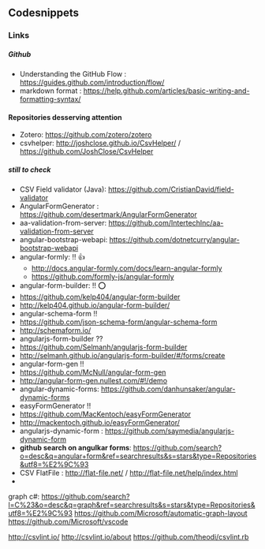 ## Codesnippets

### Links

##### Github
* Understanding the GitHub Flow : https://guides.github.com/introduction/flow/
* markdown format : https://help.github.com/articles/basic-writing-and-formatting-syntax/

#### Repositories desserving attention

- Zotero: https://github.com/zotero/zotero
- csvhelper: http://joshclose.github.io/CsvHelper/ / https://github.com/JoshClose/CsvHelper

##### still to check
- CSV Field validator (Java): https://github.com/CristianDavid/field-validator
- AngularFormGenerator : https://github.com/desertmark/AngularFormGenerator
- aa-validation-from-server: https://github.com/IntertechInc/aa-validation-from-server
- angular-bootstrap-webapi: https://github.com/dotnetcurry/angular-bootstrap-webapi
- angular-formly: !! :+1:
  - http://docs.angular-formly.com/docs/learn-angular-formly
  - https://github.com/formly-js/angular-formly
- angular-form-builder: !! :o:
 - https://github.com/kelp404/angular-form-builder 
 - http://kelp404.github.io/angular-form-builder/
- angular-schema-form !!
 - https://github.com/json-schema-form/angular-schema-form
 - http://schemaform.io/
- angularjs-form-builder ??
 - https://github.com/Selmanh/angularjs-form-builder
 - http://selmanh.github.io/angularjs-form-builder/#/forms/create
- angular-form-gen !!
 - https://github.com/McNull/angular-form-gen
 - http://angular-form-gen.nullest.com/#!/demo
- angular-dynamic-forms: https://github.com/danhunsaker/angular-dynamic-forms
- easyFormGenerator !!
 - https://github.com/MacKentoch/easyFormGenerator
 - http://mackentoch.github.io/easyFormGenerator/
- angularjs-dynamic-form : https://github.com/saymedia/angularjs-dynamic-form
- __github search on angulkar forms__: https://github.com/search?o=desc&q=angular+form&ref=searchresults&s=stars&type=Repositories&utf8=%E2%9C%93
- CSV FlatFile : http://flat-file.net/ / http://flat-file.net/help/index.html 
- 
graph c#: https://github.com/search?l=C%23&o=desc&q=graph&ref=searchresults&s=stars&type=Repositories&utf8=%E2%9C%93
https://github.com/Microsoft/automatic-graph-layout
https://github.com/Microsoft/vscode


http://csvlint.io/
http://csvlint.io/about
https://github.com/theodi/csvlint.rb
